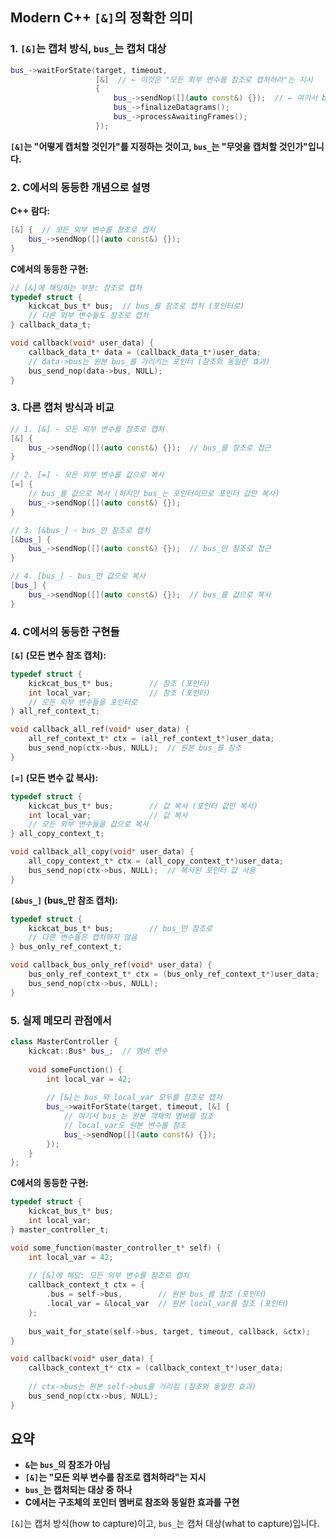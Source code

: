 ## Modern C++ `[&]`의 정확한 의미

### 1. `[&]`는 캡처 방식, `bus_`는 캡처 대상

```cpp
bus_->waitForState(target, timeout,
                   [&]  // ← 이것은 "모든 외부 변수를 참조로 캡처하라"는 지시
                   {
                       bus_->sendNop([](auto const&) {});  // ← 여기서 bus_를 사용
                       bus_->finalizeDatagrams();
                       bus_->processAwaitingFrames();
                   });
```

**`[&]`는 "어떻게 캡처할 것인가"를 지정하는 것이고, `bus_`는 "무엇을 캡처할 것인가"입니다.**

### 2. C에서의 동등한 개념으로 설명

**C++ 람다:**
```cpp
[&] {  // 모든 외부 변수를 참조로 캡처
    bus_->sendNop([](auto const&) {});
}
```

**C에서의 동등한 구현:**
```c
// [&]에 해당하는 부분: 참조로 캡처
typedef struct {
    kickcat_bus_t* bus;  // bus_를 참조로 캡처 (포인터로)
    // 다른 외부 변수들도 참조로 캡처
} callback_data_t;

void callback(void* user_data) {
    callback_data_t* data = (callback_data_t*)user_data;
    // data->bus는 원본 bus_를 가리키는 포인터 (참조와 동일한 효과)
    bus_send_nop(data->bus, NULL);
}
```

### 3. 다른 캡처 방식과 비교

```cpp
// 1. [&] - 모든 외부 변수를 참조로 캡처
[&] {
    bus_->sendNop([](auto const&) {});  // bus_를 참조로 접근
}

// 2. [=] - 모든 외부 변수를 값으로 복사
[=] {
    // bus_를 값으로 복사 (하지만 bus_는 포인터이므로 포인터 값만 복사)
    bus_->sendNop([](auto const&) {});
}

// 3. [&bus_] - bus_만 참조로 캡처
[&bus_] {
    bus_->sendNop([](auto const&) {});  // bus_만 참조로 접근
}

// 4. [bus_] - bus_만 값으로 복사
[bus_] {
    bus_->sendNop([](auto const&) {});  // bus_를 값으로 복사
}
```

### 4. C에서의 동등한 구현들

**`[&]` (모든 변수 참조 캡처):**
```c
typedef struct {
    kickcat_bus_t* bus;        // 참조 (포인터)
    int local_var;             // 참조 (포인터)
    // 모든 외부 변수들을 포인터로
} all_ref_context_t;

void callback_all_ref(void* user_data) {
    all_ref_context_t* ctx = (all_ref_context_t*)user_data;
    bus_send_nop(ctx->bus, NULL);  // 원본 bus_를 참조
}
```

**`[=]` (모든 변수 값 복사):**
```c
typedef struct {
    kickcat_bus_t* bus;        // 값 복사 (포인터 값만 복사)
    int local_var;             // 값 복사
    // 모든 외부 변수들을 값으로 복사
} all_copy_context_t;

void callback_all_copy(void* user_data) {
    all_copy_context_t* ctx = (all_copy_context_t*)user_data;
    bus_send_nop(ctx->bus, NULL);  // 복사된 포인터 값 사용
}
```

**`[&bus_]` (bus_만 참조 캡처):**
```c
typedef struct {
    kickcat_bus_t* bus;        // bus_만 참조로
    // 다른 변수들은 캡처하지 않음
} bus_only_ref_context_t;

void callback_bus_only_ref(void* user_data) {
    bus_only_ref_context_t* ctx = (bus_only_ref_context_t*)user_data;
    bus_send_nop(ctx->bus, NULL);
}
```

### 5. 실제 메모리 관점에서

```cpp
class MasterController {
    kickcat::Bus* bus_;  // 멤버 변수
    
    void someFunction() {
        int local_var = 42;
        
        // [&]는 bus_와 local_var 모두를 참조로 캡처
        bus_->waitForState(target, timeout, [&] {
            // 여기서 bus_는 원본 객체의 멤버를 참조
            // local_var도 원본 변수를 참조
            bus_->sendNop([](auto const&) {});
        });
    }
};
```

**C에서의 동등한 구현:**
```c
typedef struct {
    kickcat_bus_t* bus;
    int local_var;
} master_controller_t;

void some_function(master_controller_t* self) {
    int local_var = 42;
    
    // [&]에 해당: 모든 외부 변수를 참조로 캡처
    callback_context_t ctx = {
        .bus = self->bus,        // 원본 bus_를 참조 (포인터)
        .local_var = &local_var  // 원본 local_var를 참조 (포인터)
    };
    
    bus_wait_for_state(self->bus, target, timeout, callback, &ctx);
}

void callback(void* user_data) {
    callback_context_t* ctx = (callback_context_t*)user_data;
    
    // ctx->bus는 원본 self->bus를 가리킴 (참조와 동일한 효과)
    bus_send_nop(ctx->bus, NULL);
}
```

## 요약

- **`&`는 `bus_`의 참조가 아님**
- **`[&]`는 "모든 외부 변수를 참조로 캡처하라"는 지시**
- **`bus_`는 캡처되는 대상 중 하나**
- **C에서는 구조체의 포인터 멤버로 참조와 동일한 효과를 구현**

`[&]`는 캡처 방식(how to capture)이고, `bus_`는 캡처 대상(what to capture)입니다.